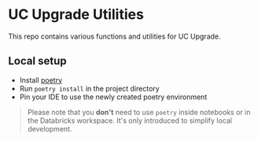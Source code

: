 # UC Upgrade Utilities

This repo contains various functions and utilities for UC Upgrade.

## Local setup

- Install [poetry](https://python-poetry.org/)
- Run `poetry install` in the project directory
- Pin your IDE to use the newly created poetry environment

> Please note that you **don't** need to use `poetry` inside notebooks or in the Databricks workspace. 
> It's only introduced to simplify local development.

